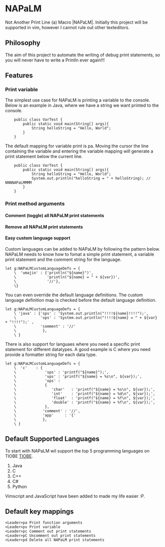 # NAPaLM
Not Another Print Line (a) Macro |NAPaLM|. Initially this project will be supported in vim, however I cannot rule out other texteditors.

## Philosophy
The aim of this project to automate the writing of debug print statements, so you will never have to write a Println ever again!!!

## Features

### Print variable 
The simplest use case for NAPaLM is printing a variable to the console. Below is an example in Java, where we have a string we want printed to the console.
```
    public class VarTest {
        public static void main(String[] args){
            String helloString = "Hello, World";
        }
    }
```

The default mapping for variable print is <Leader>pa. Moving the cursor the line containing the variable and entering the variable mapping will generate a print statement below the current line.

```
    public class VarTest {
        public static void main(String[] args){
            String helloString = "Hello, World";
            System.out.println("helloString = " + helloString); // NNNNAPaLMMMM
        }
    }
```

### Print method arguments

#### Comment (toggle) all NAPaLM print statements

#### Remove all NAPaLM print statements

#### Easy custom language support 

Custom languages can be added to NAPaLM by following the pattern below.
NAPaLM needs to know how to fomat a simple print statement, a variable print statement and the comment string for the language.

```
let g:NAPaLMCustomLanguageDefs = {
    \  'umajin' : {'println("${name}")',
    \              'println("${name} = " + ${var})',
    \              '//'},
    \}
``` 

You can even override the default language definitions. The custom language definition map is checked before the default language definition. 

```
let g:NAPaLMCustomLanguageDefs = {
    \ 'java' : {'sps' : 'System.out.println("!!!!${name}!!!!");', 
    \           'vps' : 'System.out.println("!!!!${name} = " + ${var} + "!!!!");' , 
    \           'comment' : '//'
    \            },
    \ }
```

There is also support for languaes where you need a specific print statement for different datatypes. A good example is C where you need provide a formatter string for each data type.

```
let g:NAPaLMCustomLanguageDefs = {
    \  'c'    : {
    \             'sps' : 'printf("${name}");',
    \             'vps' : 'printf("${name} = %s\n", ${var});',
    \             'ops' :
    \             {
    \                'char'   : 'printf("${name} = %s\n", ${var});',
    \                'int'    : 'printf("${name} = %d\n", ${var});',
    \                'float'  : 'printf("${name} = %f\n", ${var});',
    \                'double' : 'printf("${name} = %f\n", ${var});',
    \             },
    \            'comment' : '//',
    \            'app'     : '{'
    \            },
    \ }
```
## Default Supported Languages
To start with NAPaLM wil support the top 5 programming languages on TIOBE [TIOBE](www.tiobe.com/index.php/tiobe_index).

1. Java
2. C
3. C++
4. C#
5. Python

Vimscript and JavaScript have been added to made my life easier :P.

## Default key mappings
```
<Leader>pa Print function arguments
<Leader>pv Print variable
<Leader>pc Comment out print statements
<Leader>pC Uncomment out print statements
<Leader>pd Delete all NAPaLM print statements
```
